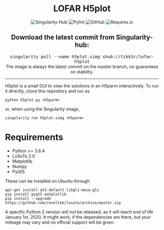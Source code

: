 <h1 align="center">LOFAR H5plot</h1>
<p align="center">
<img alt="Singularity-Hub" src="https://www.singularity-hub.org/static/img/hosted-singularity--hub-%23e32929.svg" href="https://singularity-hub.org/collections/2492">
<img alt="Pylint" src="https://mperlet.github.io/pybadge/badges/7.29.svg">
<img alt="GitHub" src="https://img.shields.io/github/license/tikk3r/lofar-h5plot.svg">
<img alt="Requires.io" src="https://img.shields.io/requires/github/tikk3r/lofar-h5plot.svg">
</p>
<h2 align="center">Download the latest commit from Singularity-hub:</h2>
<p align="center">
<tt>singularity pull --name h5plot.simg shub://tikk3r/lofar-h5plot</tt><br/>
The image is always the latest commit on the master branch, no guarantees on stability.
</p>

---

H5plot is a small GUI to view the solutions in an H5parm interactively. To run it directly, clone this repository and run as

    python h5plot.py <h5parm>

or, when using the Singularity image,

    singularity run h5plot.simg <h5parm>

# Requirements
* Python >= 3.6.4
* LoSoTo 2.0
* Matplotlib
* Numpy
* PyQt5

These can be installed on Ubuntu through

    apt-get install qt5-default libgl1-mesa-glx
    pip install pyqt5 matplotlib
    pip install --upgrade https://github.com/revoltek/losoto/archive/master.zip

A specific Python 2 version will _not_ be released, as it will reach end of life January 1st, 2020. It might work, if the dependencies are there, but your mileage may vary and no official support will be given.
